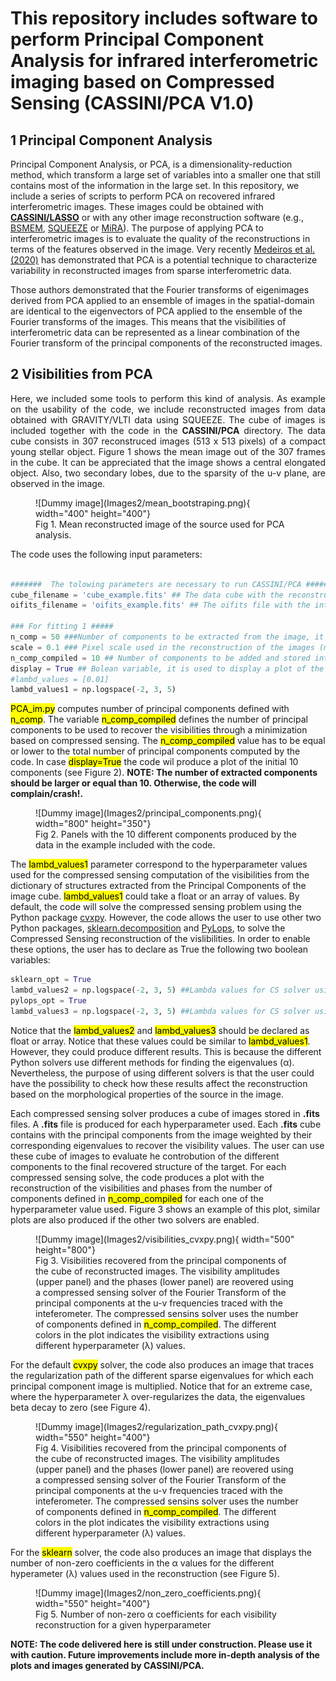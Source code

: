 
# This repository includes software to perform Principal Component Analysis for infrared interferometric imaging based on Compressed Sensing (CASSINI/PCA V1.0)


## 1 Principal Component Analysis


Principal Component Analysis, or PCA, is a dimensionality-reduction method, which transform a large set of variables into a smaller one that still contains most of the information in the large set. In this repository, we include a series of scripts to perform PCA on recovered infrared interferometric images. These images could be obtained with [<strong>CASSINI/LASSO</strong>](about.md) or with any other image reconstruction software (e.g., [BSMEM](https://www.astro.phy.cam.ac.uk/research/ResearchFacilities/software-for-astrophyiscs/bsmem), [SQUEEZE](https://github.com/fabienbaron/squeeze) or [MiRA](https://cral-perso.univ-lyon1.fr/labo/perso/eric.thiebaut/?Software/MiRA)). The purpose of applying PCA to interferometric images is to evaluate the quality of the reconstructions in terms of the features observed in the image. Very recently [Medeiros et al. (2020)](https://arxiv.org/pdf/1804.05903.pdf) has demonstrated that PCA is a potential technique to characterize variability in reconstructed images from sparse interferometric data. 

Those authors demonstrated that the Fourier transforms of eigenimages derived from PCA applied to an ensemble of images in the spatial-domain are identical to the eigenvectors of PCA applied to the ensemble of the Fourier transforms of the images. This means that the visibilities of interferometric data can be represented as a linear combination of the Fourier transform of the principal components of the reconstructed images. 


## 2 Visibilities from PCA
<p align="justify">
Here, we included some tools to perform this kind of analysis. As example on the usability of the code, we include reconstructed images from data obtained with GRAVITY/VLTI data using SQUEEZE. The cube of images is included together with the code in the <strong>CASSINI/PCA</strong> directory. The data cube consists in 307 reconstruced images (513 x 513 pixels) of a compact young stellar object. Figure 1 shows the mean image out of the 307 frames in the cube. It can be appreciated that the image shows a central elongated object. Also, two secondary lobes, due to the sparsity of the u-v plane, are observed in the image.  
</p>


<figure markdown> 
  ![Dummy image](Images2/mean_bootstraping.png){ width="400" height="400"}
  <figcaption>Fig 1. Mean reconstructed image of the source used for PCA analysis. </figcaption>
</figure>

The code uses the following input parameters: 

``` py

#######  The tolowing parameters are necessary to run CASSINI/PCA ##################
cube_filename = 'cube_example.fits' ## The data cube with the reconstructed images
oifits_filename = 'oifits_example.fits' ## The oifits file with the interferometric data to be modeled

### For fitting 1 #####
n_comp = 50 ###Number of components to be extracted from the image, it has to be less or equal than the number of frames in the cube
scale = 0.1 ### Pixel scale used in the reconstruction of the images (mas)
n_comp_compiled = 10 ## Number of components to be added and stored into a .fits file for visualization purposes (it has to be <= n_comp)
display = True ## Bolean variable, it is used to display a plot of the 10 principal components in the image (in n_comp has to be equal or larger than 10)
#lambd_values = [0.01]
lambd_values1 = np.logspace(-2, 3, 5)
```

<mark>PCA_im.py</mark> computes number of principal components defined with <mark>n_comp</mark>. The variable <mark>n_comp_compiled</mark> defines the number of principal components to be used to recover the visibilities through a minimization based on compressed sensing. The <mark>n_comp_compiled</mark> value has to be equal or lower to the total number of principal components computed by the code.  In case <mark>display=True</mark> the code wil produce a plot of the initial 10 components (see Figure 2). <strong>NOTE: The number of extracted components should be larger or equal than 10. Otherwise, the code will complain/crash!.</strong> 


<figure markdown> 
  ![Dummy image](Images2/principal_components.png){ width="800" height="350"}
  <figcaption>Fig 2. Panels with the 10 different components produced by the data in the example included with the code. </figcaption>
</figure>

The <mark>lambd_values1</mark> parameter correspond to the hyperparameter values used for the compressed sensing computation of the visibilities from the dictionary of structures extracted from the Principal Components of the image cube. <mark>lambd_values1</mark> could take a float or an array of values. 
By default, the code will solve the compressed sensing problem using the Python package [cvxpy](https://www.cvxpy.org). However, the code allows the user to use other two Python packages, [sklearn.decomposition](https://scikit-learn.org/stable/modules/classes.html#module-sklearn.linear_model) and [PyLops](https://pylops.readthedocs.io/en/latest/), to solve the Compressed Sensing reconstruction of the vislibilities. In order to enable these options, the user has to declare as True the following two boolean variables:

``` py
sklearn_opt = True
lambd_values2 = np.logspace(-2, 3, 5) ##Lambda values for CS solver using scikit-learn
pylops_opt = True
lambd_values3 = np.logspace(-2, 3, 5) ##Lambda values for CS solver using pylops
```
Notice that the <mark>lambd_values2</mark> and <mark>lambd_values3</mark> should be declared as float or array. Notice that these values could be similar to <mark>lambd_values1</mark>. However, they could produce different results. This is because the different Python solvers use different methods for finding the eigenvalues (&alpha;). Nevertheless, the purpose of using different solvers is that the user could have the possibility to check how these results affect the reconstruction based on the morphological properties of the source in the image. 

Each compressed sensing solver produces a cube of images stored in <strong>.fits</strong> files. A <strong>.fits</strong> file is produced for each hyperparameter used. Each <strong>.fits</strong> cube contains with the principal components from the image weighted by their corresponding eigenvalues to recover the visibility values. The user can use these cube of images to evaluate he controbution of the different components to the final recovered structure of the target. For each compressed sensing solve, the code produces a plot with the reconstruction of the visibilities and phases from the number of components defined in <mark>n_comp_compiled</mark> for each one of the hyperparameter value used. Figure 3 shows an example of this plot, similar plots are also produced if the other two solvers are enabled.  


<figure markdown> 
  ![Dummy image](Images2/visibilities_cvxpy.png){ width="500" height="800"}
  <figcaption>Fig 3. Visibilities recovered from the principal components of the cube of reconstructed images. The visibility amplitudes (upper panel) and the phases (lower panel) are reovered using a compressed sensing solver of the Fourier Transform of the principal components at the u-v frequencies traced with the inteferometer. The compressed sensins solver uses the number of components defined in <mark>n_comp_compiled</mark>. The different colors in the plot indicates the visibility extractions using different hyperparameter (λ) values. </figcaption>
</figure>

For the default <mark>cvxpy</mark> solver, the code also produces an image that traces the regularization path of the different sparse eigenvalues for which each principal component image is multiplied. Notice that for an extreme case, where the hyperparameter λ over-regularizes the data, the eigenvalues beta decay to zero (see Figure 4).    

<figure markdown> 
  ![Dummy image](Images2/regularization_path_cvxpy.png){ width="550" height="400"}
  <figcaption>Fig 4. Visibilities recovered from the principal components of the cube of reconstructed images. The visibility amplitudes (upper panel) and the phases (lower panel) are reovered using a compressed sensing solver of the Fourier Transform of the principal components at the u-v frequencies traced with the inteferometer. The compressed sensins solver uses the number of components defined in <mark>n_comp_compiled</mark>. The different colors in the plot indicates the visibility extractions using different hyperparameter (λ) values. </figcaption>
</figure>

For the <mark>sklearn</mark> solver, the code also produces an image that displays the number of non-zero coefficients in the &alpha; values for the different hyperameter  (λ) values used in the reconstruction (see Figure 5). 

<figure markdown> 
  ![Dummy image](Images2/non_zero_coefficients.png){ width="550" height="400"}
  <figcaption>Fig 5. Number of non-zero &alpha; coefficients for each visibility reconstruction for a given hyperparameter </figcaption>
</figure>

<strong>NOTE: The code delivered here is still under construction. Please use it with caution. Future improvements include more in-depth analysis of the plots and images generated by CASSINI/PCA. </strong>

